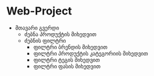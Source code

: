 # Web-Project

* მთავარი გვერდი
  * ძებნა პროდუქტის მიხედვით
  * ძებნის ფილტრი
    *  ფილტრი ბრენდის მიხედვით
    *  ფილტრი პროდუქტის კატეგორიის მიხედვით
    *  ფილტრი ტეგის მიხედვით
    *  ფილტრი ფასის მიხედვით
